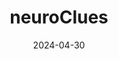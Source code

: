 ---  
layout: startup_page  
title: "neuroClues"  
id: "neuroclues.com"  
permalink: "/neurocluesneuroclues.com04302024/"  
website: "https://www.neuroclues.com/"  
funding_round: "Pre-Series A"  
funding_amount: "€5M"  
investors: "White Fund, European Commission's EIC Accelerator program, Invest.BW, Fiona du Monceau, Artwall, Olivier Legrain"  
about: "neuroClues develops accessible, high-speed eye-tracking technology incorporating AI-driven analysis to aid in the diagnosis of neurodegenerative conditions. Their portable headsets capture eye movements at 800 frames per second, providing clinicians with rapid data analysis for conditions like Parkinson's disease. The technology aims to improve diagnostic accuracy and broaden access to objective brain health assessments."  
markets: "Medtech, AI, Neuroscience"  
hq: "Louvain-la-Neuve, Walloon Region, Belgium"  
founded_year: "2020"  
linkedin: "https://www.linkedin.com/company/neuroclues"  
twitter: "https://twitter.com/neuroClues"  
instagram: ""  
facebook: ""  
crunchbase: "https://www.crunchbase.com/organization/pcube-lab"  
pitchbook: "https://pitchbook.com/profiles/company/490166-11"  

date_display: "30-Apr-2024"  
date: "2024-04-30"

# SEO Optimization  
meta_title: "neuroClues - Pre-Series A Funding (€5M)"  
meta_description: "neuroClues, neuroClues develops accessible, high-speed eye-tracking technology incorporating AI-driven analysis to aid in the diagnosis of neurodegenerative condi..."  
meta_keywords: "neuroClues, Medtech, AI, Neuroscience, Pre-Series A funding"  
canonical_url: "https://startup.projectstartups.com/neurocluesneuroclues.com04302024/"  
---